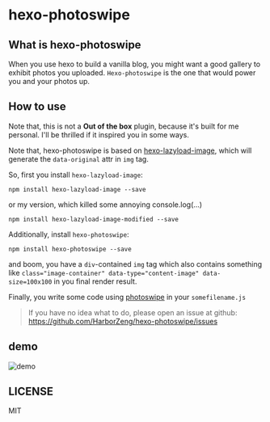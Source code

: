 # hexo-photoswipe

## What is hexo-photoswipe

When you use hexo to build a vanilla blog, you might want a good gallery to exhibit photos you uploaded. `Hexo-photoswipe` is the one that would power you and your photos up.

## How to use

Note that, this is not a **Out of the box** plugin, because it's built for me personal. I'll be thrilled if it inspired you in some ways.

Note that, hexo-photoswipe is based on [hexo-lazyload-image](https://www.npmjs.com/package/hexo-lazyload-image), which will generate the `data-original` attr in `img` tag.

So, first you install `hexo-lazyload-image`:

```shell
npm install hexo-lazyload-image --save
```

or my version, which killed some annoying console.log(...)

```shell
npm install hexo-lazyload-image-modified --save
```

Additionally, install `hexo-photoswipe`:

```shell
npm install hexo-photoswipe --save
```

and boom, you have a `div`-contained `img` tag which also contains something like `class="image-container" data-type="content-image" data-size=100x100` in you final render result.

Finally, you write some code using [photoswipe](https://photoswipe.com/) in your `somefilename.js`

> If you have no idea what to do, please open an issue at github: <https://github.com/HarborZeng/hexo-photoswipe/issues>

## demo

![demo](https://github.com/HarborZeng/hexo-photoswipe/blob/master/presentation.gif)

## LICENSE

MIT